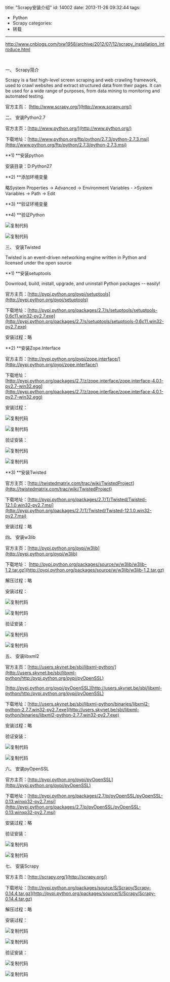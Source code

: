 title: "Scrapy安装介绍"
id: 14002
date: 2013-11-26 09:32:44
tags: 
- Python
- Scrapy
categories: 
- 转载
---

http://www.cnblogs.com/txw1958/archive/2012/07/12/scrapy_installation_introduce.html

&nbsp;

一、 Scrapy简介

Scrapy is a fast high-level screen scraping and web crawling framework, used to crawl websites and extract structured data from their pages. It can be used for a wide range of purposes, from data mining to monitoring and automated testing.

官方主页： [http://www.scrapy.org/](http://www.scrapy.org/)

二、 安装Python2.7

官方主页：[http://www.python.org/](http://www.python.org/)

下载地址：[http://www.python.org/ftp/python/2.7.3/python-2.7.3.msi](http://www.python.org/ftp/python/2.7.3/python-2.7.3.msi)

**1) **安装python

安装目录：D:Python27

**2) **添加环境变量

略System Properties -&gt; Advanced -&gt; Environment Variables - &gt;System Variables -&gt; Path -&gt; Edit

**3) **验证环境变量

**4) **验证Python

![复制代码](http://common.cnblogs.com/images/copycode.gif)

![复制代码](http://common.cnblogs.com/images/copycode.gif)

三、 安装Twisted

Twisted is an event-driven networking engine written in Python and licensed under the open source

**1) **安装setuptools

Download, build, install, upgrade, and uninstall Python packages -- easily!

官方主页：[http://pypi.python.org/pypi/setuptools](http://pypi.python.org/pypi/setuptools)

下载地址：[http://pypi.python.org/packages/2.7/s/setuptools/setuptools-0.6c11.win32-py2.7.exe](http://pypi.python.org/packages/2.7/s/setuptools/setuptools-0.6c11.win32-py2.7.exe)

安装过程：略

**2) **安装Zope.Interface

官方主页：[http://pypi.python.org/pypi/zope.interface/](http://pypi.python.org/pypi/zope.interface/)

下载地址：[http://pypi.python.org/packages/2.7/z/zope.interface/zope.interface-4.0.1-py2.7-win32.egg](http://pypi.python.org/packages/2.7/z/zope.interface/zope.interface-4.0.1-py2.7-win32.egg)

安装过程：

![复制代码](http://common.cnblogs.com/images/copycode.gif)

![复制代码](http://common.cnblogs.com/images/copycode.gif)

验证安装：

![复制代码](http://common.cnblogs.com/images/copycode.gif)

![复制代码](http://common.cnblogs.com/images/copycode.gif)

**3) **安装Twisted

官方主页：[http://twistedmatrix.com/trac/wiki/TwistedProject](http://twistedmatrix.com/trac/wiki/TwistedProject)

下载地址：[http://pypi.python.org/packages/2.7/T/Twisted/Twisted-12.1.0.win32-py2.7.msi](http://pypi.python.org/packages/2.7/T/Twisted/Twisted-12.1.0.win32-py2.7.msi)

安装过程：略

四、 安装w3lib

官方主页：[http://pypi.python.org/pypi/w3lib](http://pypi.python.org/pypi/w3lib)

下载地址： [http://pypi.python.org/packages/source/w/w3lib/w3lib-1.2.tar.gz](http://pypi.python.org/packages/source/w/w3lib/w3lib-1.2.tar.gz)

解压过程：略

安装过程：

![复制代码](http://common.cnblogs.com/images/copycode.gif)

![复制代码](http://common.cnblogs.com/images/copycode.gif)

验证安装：

![复制代码](http://common.cnblogs.com/images/copycode.gif)

![复制代码](http://common.cnblogs.com/images/copycode.gif)

五、 安装libxml2

官方主页：[http://users.skynet.be/sbi/libxml-python/](http://users.skynet.be/sbi/libxml-python/http:/pypi.python.org/pypi/pyOpenSSL)

[http://pypi.python.org/pypi/pyOpenSSL](http://users.skynet.be/sbi/libxml-python/http:/pypi.python.org/pypi/pyOpenSSL)

下载地址：[http://users.skynet.be/sbi/libxml-python/binaries/libxml2-python-2.7.7.win32-py2.7.exe](http://users.skynet.be/sbi/libxml-python/binaries/libxml2-python-2.7.7.win32-py2.7.exe)

安装过程：略

验证安装：

![复制代码](http://common.cnblogs.com/images/copycode.gif)

![复制代码](http://common.cnblogs.com/images/copycode.gif)

六、 安装pyOpenSSL

官方主页：[http://pypi.python.org/pypi/pyOpenSSL](http://pypi.python.org/pypi/pyOpenSSL)

下载地址：[http://pypi.python.org/packages/2.7/p/pyOpenSSL/pyOpenSSL-0.13.winxp32-py2.7.msi](http://pypi.python.org/packages/2.7/p/pyOpenSSL/pyOpenSSL-0.13.winxp32-py2.7.msi)

安装过程：略

验证安装：

![复制代码](http://common.cnblogs.com/images/copycode.gif)

![复制代码](http://common.cnblogs.com/images/copycode.gif)

七、 安装Scrapy

官方主页：[http://scrapy.org/](http://scrapy.org/)

下载地址：[http://pypi.python.org/packages/source/S/Scrapy/Scrapy-0.14.4.tar.gz](http://pypi.python.org/packages/source/S/Scrapy/Scrapy-0.14.4.tar.gz)

解压过程：略

安装过程：

![复制代码](http://common.cnblogs.com/images/copycode.gif)

![复制代码](http://common.cnblogs.com/images/copycode.gif)

验证安装：

![复制代码](http://common.cnblogs.com/images/copycode.gif)

![复制代码](http://common.cnblogs.com/images/copycode.gif)
